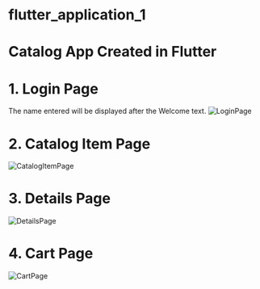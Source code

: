 # flutter_application_1
# Catalog App Created in Flutter
# 1. Login Page
The name entered will be displayed after the Welcome text.
![LoginPage](https://github.com/Pankaj-Kumar-Maurya/flutter_application_1/assets/68053586/c0673582-3d28-4a48-b5f7-e87a28ed4cb8)

# 2. Catalog Item Page
![CatalogItemPage](https://github.com/Pankaj-Kumar-Maurya/flutter_application_1/assets/68053586/288a304a-07cb-4cf4-aec7-5ef724650f42)

# 3. Details Page
![DetailsPage](https://github.com/Pankaj-Kumar-Maurya/flutter_application_1/assets/68053586/c2eb58dd-55e2-4db2-a768-caa5d71b7fc4)

# 4. Cart Page
![CartPage](https://github.com/Pankaj-Kumar-Maurya/flutter_application_1/assets/68053586/7587b3b1-2347-443e-ba85-26ee36508b07)

